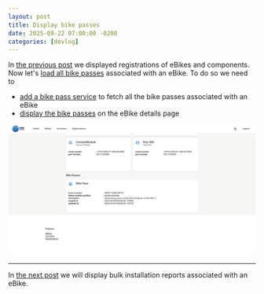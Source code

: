 ```yaml
---
layout: post
title: Display bike passes
date: 2025-09-22 07:00:00 -0200
categories: [devlog]
---
```


In [the previous post](https://open-ebike.github.io/devlog/2025/09/21/display-registration.html) we displayed registrations of eBikes and components.
Now let's [load all bike passes](https://github.com/open-ebike/open-ebike-frontend/issues/8) associated with an eBike. To do so we need to

* [add a bike pass service](https://github.com/open-ebike/open-ebike-frontend/commit/9386263e7afe0655f2c3845fc38e6448fab9a595) to fetch all the bike passes associated with an eBike
* [display the bike passes](https://github.com/open-ebike/open-ebike-frontend/commit/5dfce998ea5ce5fdb1724acc47bbda16fcca1340) on the eBike details page

![web-app-bike-passes.png](/assets/2025-09-22/web-app-bike-passes.png)

---

In [the next post](https://open-ebike.github.io/devlog/2025/09/23/display-bulk-installation-reports.html) we will display bulk installation reports associated with an eBike.